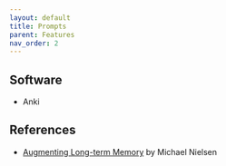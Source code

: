 ```yaml
---
layout: default
title: Prompts
parent: Features
nav_order: 2
---
```



## Software

* Anki

## References

* [Augmenting Long-term Memory](http://augmentingcognition.com/ltm.html) by Michael Nielsen
